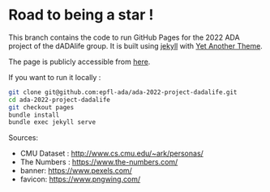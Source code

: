 # Road to being a star !

This branch contains the code to run GitHub Pages for the 2022 ADA project of the dADAlife group.
It is built using [jekyll](https://jekyllrb.com/) with [Yet Another Theme](https://github.com/jeffreytse/jekyll-theme-yat).

The page is publicly accessible from [here](https://epfl-ada.github.io/ada-2022-project-dadalife/).

If you want to run it locally :
```bash
git clone git@github.com:epfl-ada/ada-2022-project-dadalife.git
cd ada-2022-project-dadalife
git checkout pages
bundle install
bundle exec jekyll serve
```

Sources:
* CMU Dataset : http://www.cs.cmu.edu/~ark/personas/
* The Numbers : https://www.the-numbers.com/
* banner: https://www.pexels.com/
* favicon: https://www.pngwing.com/